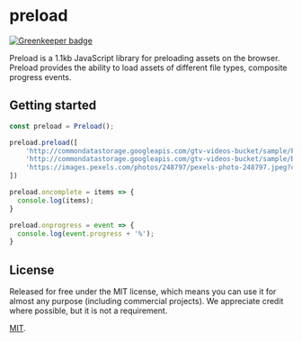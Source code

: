 # preload

[![Greenkeeper badge](https://badges.greenkeeper.io/rollup/rollup-starter-lib.svg)](https://greenkeeper.io/)

Preload is a 1.1kb JavaScript library for preloading assets on the browser. Preload provides the ability to load assets of different
file types, composite progress events.

## Getting started

```js
const preload = Preload();

preload.preload([
    'http://commondatastorage.googleapis.com/gtv-videos-bucket/sample/ForBiggerEscapes.mp4',
    'http://commondatastorage.googleapis.com/gtv-videos-bucket/sample/BigBuckBunny.mp4',
    'https://images.pexels.com/photos/248797/pexels-photo-248797.jpeg?cs=srgb&dl=beach-exotic-holiday-248797.jpg&fm=jpg'
])

preload.oncomplete = items => {
  console.log(items);
}

preload.onprogress = event => {
  console.log(event.progress + '%');
}
```

## License

Released for free under the MIT license, which means you can use it for almost any purpose (including commercial projects). We appreciate credit where possible, but it is not a requirement.

[MIT](LICENSE).

